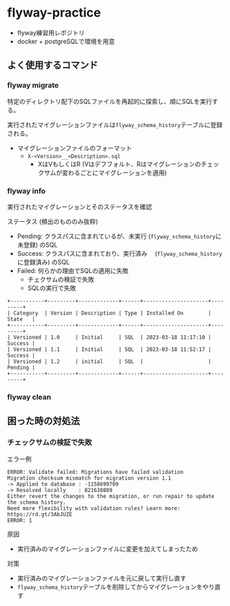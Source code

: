 # flyway-practice

- flyway練習用レポジトリ
- docker + postgreSQLで環境を用意

## よく使用するコマンド

### flyway migrate

特定のディレクトリ配下のSQLファイルを再起的に探索し、順にSQLを実行する。

実行されたマイグレーションファイルは`flyway_schema_history`テーブルに登録される。

- マイグレーションファイルのフォーマット
  - `X-<Version>__<Description>.sql`
    - XはVもしくはR (Vはデフフォルト、Rはマイグレーションのチェックサムが変わるごとにマイグレーションを適用)
    

### flyway info
実行されたマイグレーションとそのステータスを確認

ステータス (頻出のもののみ抜粋)
- Pending: クラスパスに含まれているが、未実行 (`flyway_schema_history`に未登録) のSQL
- Success: クラスパスに含まれており、実行済み　 (`flyway_schema_history`に登録済み) のSQL
- Failed: 何らかの理由でSQLの適用に失敗
  - チェクサムの検証で失敗
  - SQLの実行で失敗

```
+-----------+---------+-------------+------+---------------------+---------+
| Category  | Version | Description | Type | Installed On        | State   |
+-----------+---------+-------------+------+---------------------+---------+
| Versioned | 1.0     | Initial     | SQL  | 2023-03-18 11:17:10 | Success |
| Versioned | 1.1     | Initial     | SQL  | 2023-03-18 11:52:17 | Success |
| Versioned | 1.2     | initial     | SQL  |                     | Pending |
+-----------+---------+-------------+------+---------------------+---------+
```

### flyway clean


## 困った時の対処法

### チェックサムの検証で失敗

エラー例
```
ERROR: Validate failed: Migrations have failed validation
Migration checksum mismatch for migration version 1.1
-> Applied to database : -1158699709
-> Resolved locally    : 821638889
Either revert the changes to the migration, or run repair to update the schema history.
Need more flexibility with validation rules? Learn more: https://rd.gt/3AbJUZE
ERROR: 1
```

原因
- 実行済みのマイグレーションファイルに変更を加えてしまったため

対策
- 実行済みのマイグレーションファイルを元に戻して実行し直す
- `flyway_schema_history`テーブルを削除してからマイグレーションをやり直す
